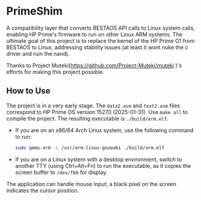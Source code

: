 # PrimeShim

A compatibility layer that converts BESTAOS API calls to Linux system calls, enabling HP Prime's firmware to run on other Linux ARM systems. The ultimate goal of this project is to replace the kernel of the HP Prime G1 from BESTAOS to Linux, addressing stability issues (at least it wont nuke the c driver and ruin the nand).

Thanks to Project Muteki(https://github.com/Project-Muteki/muteki )'s efforts for making this project possible.

## How to Use

The project is in a very early stage. The `data2.asm` and `text2.asm` files correspond to HP Prime OS version 15270 (2025-01-31). Use `make all` to compile the project. The resulting executable is `./build/arm.elf`.

- If you are on an x86/64 Arch Linux system, use the following command to run:
  ```bash
  sudo qemu-arm -L /usr/arm-linux-gnueabi ./build/arm.elf
  ```

- If you are on a Linux system with a desktop environment, switch to another TTY (using Ctrl+Alt+Fn) to run the executable, as it copies the screen buffer to `/dev/fb0` for display.

The application can handle mouse input; a black pixel on the screen indicates the cursor position.

